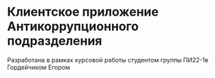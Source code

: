 # Клиентское приложение Антикоррупционного подразделения
Разработана в рамках курсовой работы студентом группы ПИ22-1в Гордейчиком Егором
